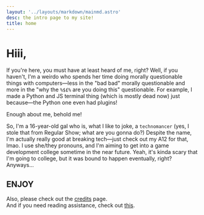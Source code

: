 ```yaml
---
layout: '../layouts/markdown/mainmd.astro'
desc: the intro page to my site!
title: home
---
```

# Hiii,

If you're here, you must have at least heard of me, right? Well, if you haven't, I'm a weirdo who spends her time doing morally questionable things with computers—less in the "bad bad" morally questionable and more in the "why the `%$£%` are you doing this" questionable. For example, I made a Python and JS terminal thing (which is mostly dead now) just because—the Python one even had plugins!

Enough about me, behold me!

So, I'm a 16-year-old gal who is, what I like to joke, a `technomancer` (yes, I stole that from Regular Show; what are you gonna do?) Despite the name, I'm actually really good at breaking tech—just check out my A12 for that, lmao. I use she/they pronouns, and I'm aiming to get into a game development college sometime in the near future. Yeah, it's kinda scary that I'm going to college, but it was bound to happen eventually, right? Anyways...

## ENJOY

Also, please check out the [credits](./credits/) page.<br>
And if you need reading assistance, check out [this](./simple/).